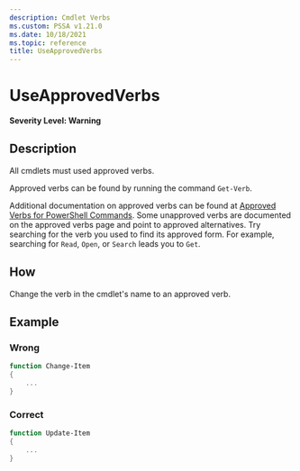 ```yaml
---
description: Cmdlet Verbs
ms.custom: PSSA v1.21.0
ms.date: 10/18/2021
ms.topic: reference
title: UseApprovedVerbs
---
```

# UseApprovedVerbs

**Severity Level: Warning**

## Description

All cmdlets must used approved verbs.

Approved verbs can be found by running the command `Get-Verb`.

Additional documentation on approved verbs can be found at
[Approved Verbs for PowerShell Commands](https://learn.microsoft.com/powershell/scripting/developer/cmdlet/approved-verbs-for-windows-powershell-commands).
Some unapproved verbs are documented on the approved verbs page and point to approved alternatives.
Try searching for the verb you used to find its approved form. For example, searching for `Read`,
`Open`, or `Search` leads you to `Get`.

## How

Change the verb in the cmdlet's name to an approved verb.

## Example

### Wrong

```powershell
function Change-Item
{
    ...
}
```

### Correct

```powershell
function Update-Item
{
    ...
}
```
